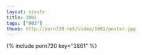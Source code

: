 ```yaml
--- 
layout: sieutv
title: 3861
tags: ["003"]
thumb: http://porn720.net/video/3861/poster.jpg
---
```

{% include porn720 key="3861" %} 
